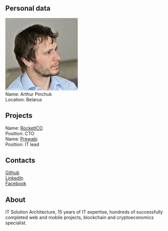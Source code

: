 ## Personal data
![photo](photo/arthur_pinchuk.jpg)  
Name: Arthur Pinchuk  
Location: Belarus  
## Projects 
Name: [RocketICO](../projects/rocketico.md)  
Position: CTO  
Name: [Prewabi](../projects/prewabi.md)  
Position: IT lead  
## Contacts
[Github](https://github.com/skilus)  
[LinkedIn](https://www.linkedin.com/in/arthur-pinchuk/)  
[Facebook](https://www.facebook.com/arthur.pinchuk?fref=pb&hc_location=friends_tab)
## About
IT Solution Architecture, 15 years of IT expertise,
hundreds of successfully completed web and mobile
projects, blockchain and cryptoeconomics specialist.
